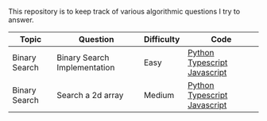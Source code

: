 This repository is to keep track of various algorithmic questions I try to answer. 

Topic | Question | Difficulty | Code 
--- | --- | --- | --- 
Binary Search | Binary Search Implementation | Easy | [Python](https://github.com/pedroski121/algorithms/blob/'main'/binary%20search/binary_search_leetcode_704/binary_search_leetcode_704.py) [Typescript](https://github.com/pedroski121/algorithms/blob/'main'/binary%20search/binary_search_leetcode_704/binary_search_leetcode_704.ts) [Javascript](https://github.com/pedroski121/algorithms/blob/'main'/binary%20search/binary_search_leetcode_704/binary_search_leetcode_704.js)
Binary Search | Search a 2d array | Medium | [Python](https://github.com/pedroski121/algorithms/blob/'main'/binary%20search/search_a_2d_array_leetcode_74/search_a_2d_array_leetcode_74.py) [Typescript](https://github.com/pedroski121/algorithms/blob/'main'/binary%20search/search_a_2d_array_leetcode_74/search_a_2d_array_leetcode_74.ts) [Javascript](https://github.com/pedroski121/algorithms/blob/'main'/binary%20search/search_a_2d_array_leetcode_74/search_a_2d_array_leetcode_74.js)

